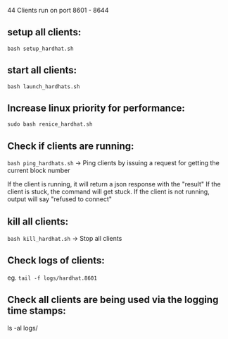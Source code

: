 44 Clients run on port 8601 - 8644

## setup all clients:
`bash setup_hardhat.sh`


## start all clients:
`bash launch_hardhats.sh`

## Increase linux priority for performance:
`sudo bash renice_hardhat.sh`

## Check if clients are running:
`bash ping_hardhats.sh` -> Ping clients by issuing a request for getting the current block number

If the client is running, it will return a json response with the "result"
If the client is stuck, the command will get stuck.
If the client is not running, output will say "refused to connect"


## kill all clients:
`bash kill_hardhat.sh` -> Stop all clients

## Check logs of clients:
eg. `tail -f logs/hardhat.8601`

## Check all clients are being used via the logging time stamps:
ls -al logs/
